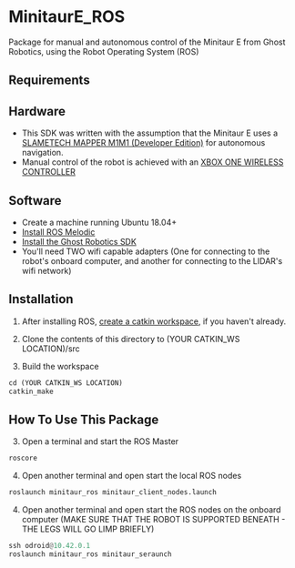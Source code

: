 # MinitaurE_ROS
Package for manual and autonomous control of the Minitaur E from Ghost Robotics, using the Robot Operating System (ROS)

## Requirements
## Hardware
* This SDK was written with the assumption that the Minitaur E uses a [SLAMETECH MAPPER M1M1 (Developer Edition)](https://www.slamtec.com/en/Lidar/Mapper) for autonomous navigation. 
* Manual control of the robot is achieved with an [XBOX ONE WIRELESS CONTROLLER](https://www.amazon.com/Xbox-Wireless-Controller-Black-one/dp/B01LPZM7VI?th=1) 

## Software
* Create a machine running Ubuntu 18.04+
* [Install ROS Melodic](http://wiki.ros.org/melodic/Installation/Ubuntu)
* [Install the Ghost Robotics SDK](https://gitlab.com/ghostrobotics/SDK/-/jobs/artifacts/master/download?job=deploy_artifact)
* You'll need TWO wifi capable adapters (One for connecting to the robot's onboard computer, and another for connecting to the LIDAR's wifi network)

## Installation
1. After installing ROS, [create a catkin workspace](http://wiki.ros.org/catkin/Tutorials/create_a_workspace), if you haven't already.

2. Clone the contents of this directory to (YOUR CATKIN_WS LOCATION)/src

3. Build the workspace 
```python
cd (YOUR CATKIN_WS LOCATION)
catkin_make
```

## How To Use This Package
3. Open a terminal and start the ROS Master
```python
roscore
```

4. Open another terminal and open start the local ROS nodes 
```python
roslaunch minitaur_ros minitaur_client_nodes.launch
```

4. Open another terminal and open start the ROS nodes on the onboard computer (MAKE SURE THAT THE ROBOT IS SUPPORTED BENEATH - THE LEGS WILL GO LIMP BRIEFLY) 
```python
ssh odroid@10.42.0.1
roslaunch minitaur_ros minitaur_seraunch
```
